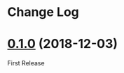 # Change Log

# [0.1.0](https://github.com/bazzite/nativescript-version-tracking/releases/tag/v0.1.0) (2018-12-03)

First Release